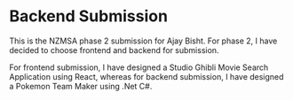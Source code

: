 # Backend Submission

This is the NZMSA phase 2 submission for Ajay Bisht. For phase 2, I have decided to choose frontend and backend for submission. 

For frontend submission, I have designed a Studio Ghibli Movie Search Application using React, whereas for backend submission, I have designed a Pokemon Team Maker using .Net C#.